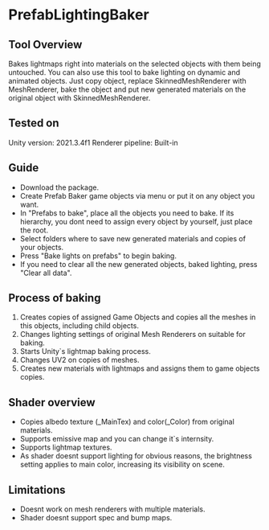 # PrefabLightingBaker
## Tool Overview 
  Bakes lightmaps right into materials on the selected objects with them being untouched. You can also use this tool to bake lighting on dynamic and animated objects. Just copy object, replace SkinnedMeshRenderer with MeshRenderer, bake the object and put new generated materials on the original object with SkinnedMeshRenderer.
  
## Tested on
Unity version: 2021.3.4f1
Renderer pipeline: Built-in

## Guide
- Download the package.
- Create Prefab Baker game objects via menu or put it on any object you want.
- In "Prefabs to bake", place all the objects you need to bake. If its hierarchy, you dont need to assign every object by yourself, just place the root.
- Select folders where to save new generated materials and copies of your objects.
- Press "Bake lights on prefabs" to begin baking. 
- If you need to clear all the new generated objects, baked lighting, press "Clear all data".

## Process of baking
1. Creates copies of assigned Game Objects and copies all the meshes in this objects, including child objects.
2. Changes lighting settings of original Mesh Renderers on suitable for baking.
3. Starts Unity`s lightmap baking process.
4. Changes UV2 on copies of meshes.
5. Creates new materials with lightmaps and assigns them to game objects copies.

## Shader overview
- Copies albedo texture (_MainTex) and color(_Color) from original materials.
- Supports emissive map and you can change it`s internsity.
- Supports lightmap textures.
- As shader doesnt support lighting for obvious reasons, the brightness setting applies to main color, increasing its visibility on scene.


## Limitations
- Doesnt work on mesh renderers with multiple materials.
- Shader doesnt support spec and bump maps.
